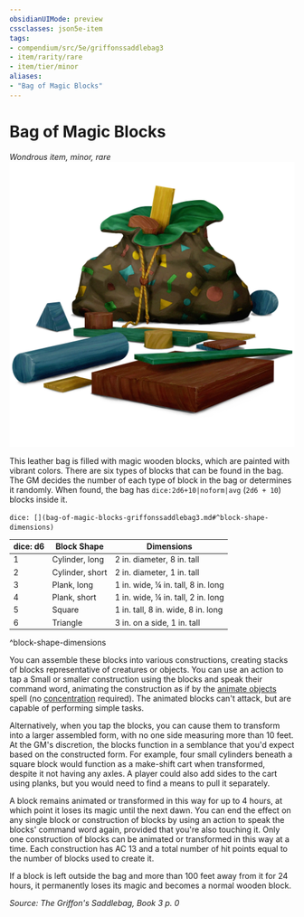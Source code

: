 ```yaml
---
obsidianUIMode: preview
cssclasses: json5e-item
tags:
- compendium/src/5e/griffonssaddlebag3
- item/rarity/rare
- item/tier/minor
aliases: 
- "Bag of Magic Blocks"
---
```

# Bag of Magic Blocks
*Wondrous item, minor, rare*  
![](https://raw.githubusercontent.com/TheGiddyLimit/homebrew-img/main/img/GriffonsSaddlebag3/Bag-of-Magic-Blocks.webp#right)  


This leather bag is filled with magic wooden blocks, which are painted with vibrant colors. There are six types of blocks that can be found in the bag. The GM decides the number of each type of block in the bag or determines it randomly. When found, the bag has `dice:2d6+10|noform|avg` (`2d6 + 10`) blocks inside it.

`dice: [](bag-of-magic-blocks-griffonssaddlebag3.md#^block-shape-dimensions)`

| dice: d6 | Block Shape | Dimensions |
|----------|-------------|------------|
| 1 | Cylinder, long | 2 in. diameter, 8 in. tall |
| 2 | Cylinder, short | 2 in. diameter, 1 in. tall |
| 3 | Plank, long | 1 in. wide, ¼ in. tall, 8 in. long |
| 4 | Plank, short | 1 in. wide, ¼ in. tall, 2 in. long |
| 5 | Square | 1 in. tall, 8 in. wide, 8 in. long |
| 6 | Triangle | 3 in. on a side, 1 in. tall |
^block-shape-dimensions

You can assemble these blocks into various constructions, creating stacks of blocks representative of creatures or objects. You can use an action to tap a Small or smaller construction using the blocks and speak their command word, animating the construction as if by the [animate objects](compendium/spells/animate-objects.md) spell (no [concentration](/compendium/rules/conditions.md#Concentration) required). The animated blocks can't attack, but are capable of performing simple tasks.

Alternatively, when you tap the blocks, you can cause them to transform into a larger assembled form, with no one side measuring more than 10 feet. At the GM's discretion, the blocks function in a semblance that you'd expect based on the constructed form. For example, four small cylinders beneath a square block would function as a make-shift cart when transformed, despite it not having any axles. A player could also add sides to the cart using planks, but you would need to find a means to pull it separately.

A block remains animated or transformed in this way for up to 4 hours, at which point it loses its magic until the next dawn. You can end the effect on any single block or construction of blocks by using an action to speak the blocks' command word again, provided that you're also touching it. Only one construction of blocks can be animated or transformed in this way at a time. Each construction has AC 13 and a total number of hit points equal to the number of blocks used to create it.

If a block is left outside the bag and more than 100 feet away from it for 24 hours, it permanently loses its magic and becomes a normal wooden block.

*Source: The Griffon's Saddlebag, Book 3 p. 0*